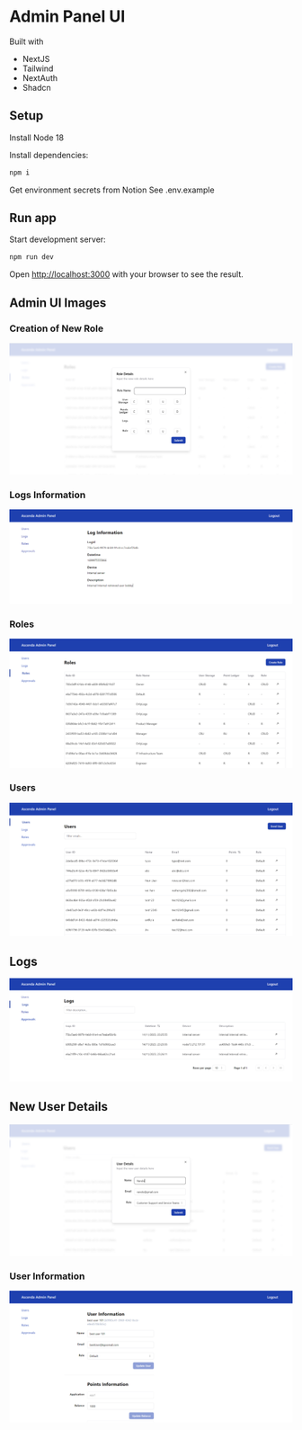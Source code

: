 # Admin Panel UI
Built with
- NextJS
- Tailwind
- NextAuth
- Shadcn

## Setup
Install Node 18
 
Install dependencies:
```bash
npm i
```

Get environment secrets from Notion
See .env.example

## Run app
Start development server:

```bash
npm run dev
```

Open [http://localhost:3000](http://localhost:3000) with your browser to see the result.

## Admin UI Images

### Creation of New Role
![Creation of New Role](sample_images/creation_new_role.png)

### Logs Information
![Logs Information](sample_images/logs_info.png)

### Roles
![Roles](sample_images/roles.png)

### Users
![Users](sample_images/users.png)

## Logs
![Logs](sample_images/logs.png)

## New User Details
![New User Details](sample_images/new_user_details.png)

### User Information
![User Information](sample_images/user_info.png)
